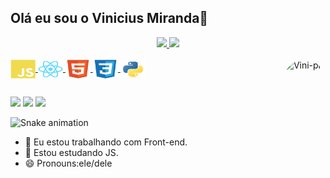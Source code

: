 ## Olá eu sou o Vinicius Miranda👋

<div align="center">
  <a href="https://github.com/Viniciusvfm">
  <img height="180em" src="https://github-readme-stats.vercel.app/api?username=Viniciusvfm&show_icons=true&theme=dark&include_all_commits=true&count_private=true"/>
  <img height="180em" src="https://github-readme-stats.vercel.app/api/top-langs/?username=Viniciusvfm&layout=compact&langs_count=7&theme=dark"/>
</div>
  
  <div style="display: inline_block"><br>
  <img align="center" alt="Vini-Js" height="30" width="40" src="https://raw.githubusercontent.com/devicons/devicon/master/icons/javascript/javascript-plain.svg">
  <img align="center" alt="Vini-React" height="30" width="40" src="https://raw.githubusercontent.com/devicons/devicon/master/icons/react/react-original.svg">
  <img align="center" alt="Vini-HTML" height="30" width="40" src="https://raw.githubusercontent.com/devicons/devicon/master/icons/html5/html5-original.svg">
  <img align="center" alt="Vini-CSS" height="30" width="40" src="https://raw.githubusercontent.com/devicons/devicon/master/icons/css3/css3-original.svg">
  <img align="center" alt="Vini-Python" height="30" width="40" src="https://raw.githubusercontent.com/devicons/devicon/master/icons/python/python-original.svg">
  <img align="right" alt="Vini-pic" height="150" style="border-radius:50px;"src="https://i.pinimg.com/originals/07/b9/e9/07b9e9e5faafe74d30fdd95ad2c5c8b5.jpg">
</div>

  ##
  
  <div> 
  <a href="https://www.instagram.com/vinicius_fm16/" target="_blank"><img src="https://img.shields.io/badge/-Instagram-%23E4405F?style=for-the-badge&logo=instagram&logoColor=white" target="_blank"></a> 
  <a href = "viniciusprintln@gmail.com"><img src="https://img.shields.io/badge/-Gmail-%23333?style=for-the-badge&logo=gmail&logoColor=white" target="_blank"></a>
  <a href="https://www.linkedin.com/in/vinicius-miranda-0280051a7" target="_blank"><img src="https://img.shields.io/badge/-LinkedIn-%230077B5?style=for-the-badge&logo=linkedin&logoColor=white" target="_blank"></a> 
 
  ![Snake animation](https://github.com/Viniciusvfm/Viniciusvfm/blob/output/github-contribution-grid-snake.svg)
 
</div>
  
  
- 🔭 Eu estou trabalhando com Front-end.
- 🌱 Estou estudando JS.
- 😄 Pronouns:ele/dele
